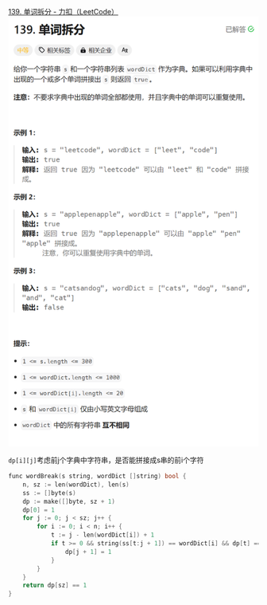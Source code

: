 [139. 单词拆分 - 力扣（LeetCode）](https://leetcode.cn/problems/word-break/?envType=study-plan-v2&envId=top-100-liked)
![image.png](https://raw.githubusercontent.com/ren77281/pigco-image/main/img/202408101747274.png)

`dp[i][j]`考虑前j个字典中字符串，是否能拼接成s串的前i个字符
```cpp
func wordBreak(s string, wordDict []string) bool {
    n, sz := len(wordDict), len(s)
    ss := []byte(s)
    dp := make([]byte, sz + 1)
    dp[0] = 1
    for j := 0; j < sz; j++ {
        for i := 0; i < n; i++ {
            t := j - len(wordDict[i]) + 1
            if t >= 0 && string(ss[t:j + 1]) == wordDict[i] && dp[t] == 1 {
                dp[j + 1] = 1
            }
        }
    }
    return dp[sz] == 1
}
```
